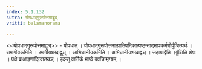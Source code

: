 ```yaml
---
index: 5.1.132
sutra: योपधाद्गुरूपोत्तमाद्वुञ्
vritti: balamanorama

---
```

<<योपधाद्गुरूपोत्तमाद्वुञ्>> - योपधात् । योपधाद्गुरूपोत्तमात्प्रातिपदिकात्षष्ठन्ताद्भावकर्मणोर्वुञित्यर्थः । रामणीयकमिति । रमणीयशब्दाद्वुञ् । आभिधानीयकमिति । अभिधानीयशब्दाद्वञ् । सहायाद्वेति ।वु॑ञिति शेषः । पक्षे ब्राआहृणादित्वात्ष्यञ् । इदन्तु वार्तिकं भाष्ये क्वचिन्मृग्यम् । 